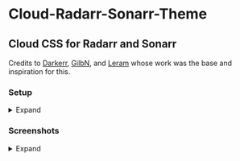 # Cloud-Radarr-Sonarr-Theme
<h2>Cloud CSS for Radarr and Sonarr</h2>
Credits to <a href="https://github.com/iFelix18/Darkerrr">Darkerr</a>, <a href="https://github.com/gilbN">GilbN</a>, and <a href="https://github.com/leram84">Leram</a> whose work was the base and inspiration for this. 

 ### Setup
<details><summary>Expand</summary>
<p>
Radarr and Sonarr don't give you an easy way to add custom css, so you will need to insert it with your reverse proxy. The below is an example that you can inside your NGINX Sonarr and Radarr location blocks to insert the CSS when accessing via your domain (not locally). You need the subfilter module for it to work. If you don't use nginx or don't have that module, I don't know enough to help out.

```nginx		
			proxy_set_header Accept-Encoding "";
			sub_filter
			'</head>'
			'<link rel="stylesheet" type="text/css" href="https://rawgit.com/rg9400/Cloud-Radarr-Sonarr-Theme/master/CloudArr.css">
			</head>';
			sub_filter_once on;
 ```
 </p>
</details>

 ### Screenshots
<details><summary>Expand</summary>
<p>

<img src="/Screenshots/CloudArrSS7.png"></img>
<img src="/Screenshots/CloudArrSS8.png"></img>
<img src="/Screenshots/CloudArrSS1.png"></img>
<img src="/Screenshots/CloudArrSS3.png"></img>
<img src="/Screenshots/CloudArrSS4.png"></img>
<img src="/Screenshots/CloudArrSS5.png"></img>

</p>
</details>

